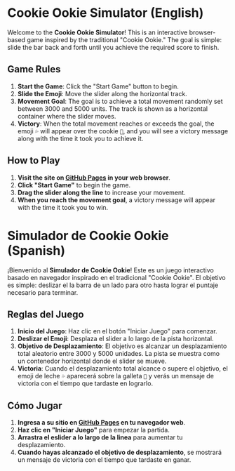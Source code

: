 # Cookie Ookie Simulator (English)

Welcome to the **Cookie Ookie Simulator**! This is an interactive browser-based game inspired by the traditional "Cookie Ookie." The goal is simple: slide the bar back and forth until you achieve the required score to finish.

## Game Rules

1. **Start the Game**: Click the "Start Game" button to begin.
2. **Slide the Emoji**: Move the slider along the horizontal track.
3. **Movement Goal**: The goal is to achieve a total movement randomly set between 3000 and 5000 units. The track is shown as a horizontal container where the slider moves.
4. **Victory**: When the total movement reaches or exceeds the goal, the emoji `💦` will appear over the cookie `🍪`, and you will see a victory message along with the time it took you to achieve it.

## How to Play

1. **Visit the site on [GitHub Pages](https://maluxz.github.io/cookie-ookie/) in your web browser**.
2. **Click "Start Game"** to begin the game.
3. **Drag the slider along the line** to increase your movement.
4. **When you reach the movement goal**, a victory message will appear with the time it took you to win.


# Simulador de Cookie Ookie (Spanish)

¡Bienvenido al **Simulador de Cookie Ookie**! Este es un juego interactivo basado en navegador inspirado en el tradicional "Cookie Ookie". El objetivo es simple: deslizar el la barra de un lado para otro hasta lograr el puntaje necesario para terminar.

## Reglas del Juego

1. **Inicio del Juego**: Haz clic en el botón "Iniciar Juego" para comenzar.
2. **Deslizar el Emoji**: Desplaza el slider a lo largo de la pista horizontal.
3. **Objetivo de Desplazamiento**: El objetivo es alcanzar un desplazamiento total aleatorio entre 3000 y 5000 unidades. La pista se muestra como un contenedor horizontal donde el slider se mueve.
4. **Victoria**: Cuando el desplazamiento total alcance o supere el objetivo, el emoji de leche `💦` aparecerá sobre la galleta `🍪` y verás un mensaje de victoria con el tiempo que tardaste en lograrlo.

## Cómo Jugar

1. **Ingresa a su sitio en [GitHub Pages](https://maluxz.github.io/cookie-ookie/) en tu navegador web**.
2. **Haz clic en "Iniciar Juego"** para empezar la partida.
3. **Arrastra el eslider a lo largo de la linea** para aumentar tu desplazamiento.
4. **Cuando hayas alcanzado el objetivo de desplazamiento**, se mostrará un mensaje de victoria con el tiempo que tardaste en ganar.

